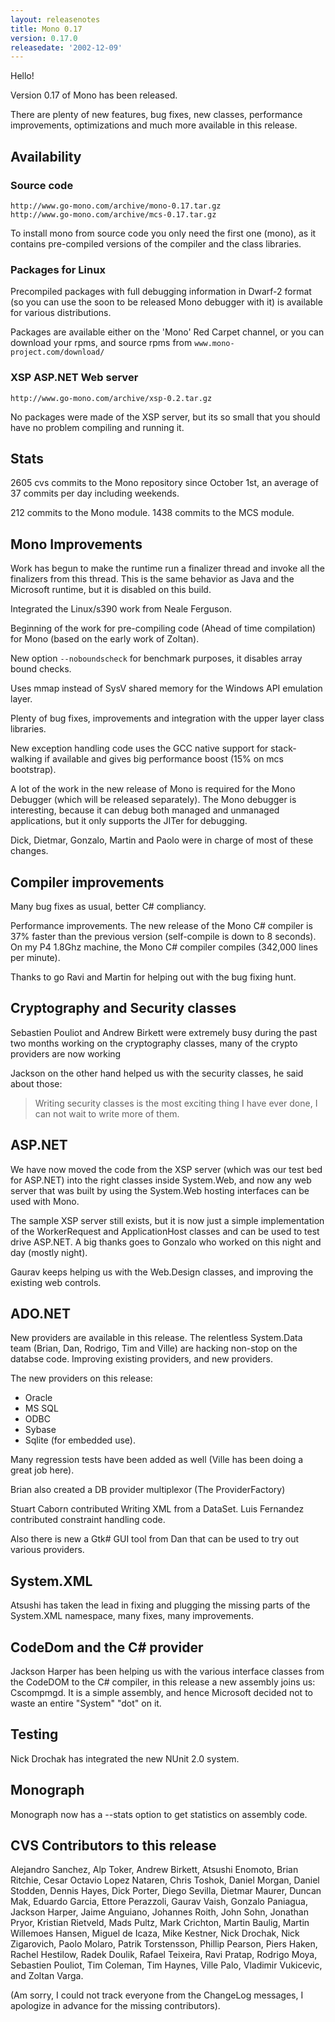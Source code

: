```yaml
---
layout: releasenotes
title: Mono 0.17
version: 0.17.0
releasedate: '2002-12-09'
---
```


Hello!

Version 0.17 of Mono has been released.

There are plenty of new features, bug fixes, new classes,
performance improvements, optimizations and much more
available in this release.

## Availability

### Source code

    http://www.go-mono.com/archive/mono-0.17.tar.gz
    http://www.go-mono.com/archive/mcs-0.17.tar.gz

To install mono from source code you only need the
first one (mono), as it contains pre-compiled versions
of the compiler and the class libraries.

### Packages for Linux

Precompiled packages with full debugging information
in Dwarf-2 format (so you can use the soon to be
released Mono debugger with it) is available for
various distributions.

Packages are available either on the 'Mono' Red Carpet
channel, or you can download your rpms, and source
rpms from `www.mono-project.com/download/`

### XSP ASP.NET Web server

    http://www.go-mono.com/archive/xsp-0.2.tar.gz

No packages were made of the XSP server, but its so
small that you should have no problem compiling and
running it.

## Stats

2605 cvs commits to the Mono repository since October 1st, an
average of 37 commits per day including weekends.

212 commits to the Mono module.
1438 commits to the MCS module.

## Mono Improvements

Work has begun to make the runtime run a finalizer thread and
invoke all the finalizers from this thread.  This is the same
behavior as Java and the Microsoft runtime, but it is disabled
on this build.

Integrated the Linux/s390 work from Neale Ferguson.

Beginning of the work for pre-compiling code (Ahead of time
compilation) for Mono (based on the early work of Zoltan).

New option `--noboundscheck` for benchmark purposes, it
disables array bound checks.

Uses mmap instead of SysV shared memory for the Windows API
emulation layer.

Plenty of bug fixes, improvements and integration with the
upper layer class libraries.

New exception handling code uses the GCC native support for
stack-walking if available and gives big performance boost
(15% on mcs bootstrap).

A lot of the work in the new release of Mono is required for
the Mono Debugger (which will be released separately).  The
Mono debugger is interesting, because it can debug both
managed and unmanaged applications, but it only supports the
JITer for debugging.

Dick, Dietmar, Gonzalo, Martin and Paolo were in charge of
most of these changes.

## Compiler improvements

Many bug fixes as usual, better C# compliancy.

Performance improvements.  The new release of the Mono C#
compiler is 37% faster than the previous version (self-compile
is down to 8 seconds).  On my P4 1.8Ghz machine, the Mono C#
compiler compiles (342,000 lines per minute).

Thanks to go Ravi and Martin for helping out with the bug
fixing hunt.

## Cryptography and Security classes

Sebastien Pouliot and Andrew Birkett were extremely busy
during the past two months working on the cryptography
classes, many of the crypto providers are now working

Jackson on the other hand helped us with the security
classes, he said about those:

> Writing security classes is the most exciting thing I have
ever done, I can not wait to write more of them.

## ASP.NET

We have now moved the code from the XSP server (which was our
test bed for ASP.NET) into the right classes inside
System.Web, and now any web server that was built by using the
System.Web hosting interfaces can be used with Mono.

The sample XSP server still exists, but it is now just a
simple implementation of the WorkerRequest and ApplicationHost
classes and can be used to test drive ASP.NET.  A big thanks
goes to Gonzalo who worked on this night and day (mostly
night).

Gaurav keeps helping us with the Web.Design classes, and
improving the existing web controls.

## ADO.NET

New providers are available in this release.  The relentless
System.Data team (Brian, Dan, Rodrigo, Tim and Ville) are
hacking non-stop on the databse code.  Improving existing
providers, and new providers.

The new providers on this release:

* Oracle
* MS SQL
* ODBC
* Sybase
* Sqlite (for embedded use).

Many regression tests have been added as well (Ville has been
doing a great job here).

Brian also created a DB provider multiplexor (The ProviderFactory)

Stuart Caborn contributed Writing XML from a DataSet.
Luis Fernandez contributed constraint handling code.

Also there is new a Gtk# GUI tool from Dan that can be used to
try out various providers.

## System.XML

Atsushi has taken the lead in fixing and plugging the missing
parts of the System.XML namespace, many fixes, many
improvements.

## CodeDom and the C# provider

Jackson Harper has been helping us with the various interface
classes from the CodeDOM to the C# compiler, in this release
a new assembly joins us: Cscompmgd.  It is a simple assembly,
and hence Microsoft decided not to waste an entire "System"
"dot" on it.

## Testing

Nick Drochak has integrated the new NUnit 2.0 system.

## Monograph

Monograph now has a --stats option to get statistics on
assembly code.

## CVS Contributors to this release

Alejandro Sanchez, Alp Toker, Andrew Birkett, Atsushi Enomoto,
Brian Ritchie, Cesar Octavio Lopez Nataren, Chris Toshok,
Daniel Morgan, Daniel Stodden, Dennis Hayes, Dick Porter,
Diego Sevilla, Dietmar Maurer, Duncan Mak, Eduardo Garcia,
Ettore Perazzoli, Gaurav Vaish, Gonzalo Paniagua, Jackson
Harper, Jaime Anguiano, Johannes Roith, John Sohn, Jonathan
Pryor, Kristian Rietveld, Mads Pultz, Mark Crichton, Martin
Baulig, Martin Willemoes Hansen, Miguel de Icaza, Mike
Kestner, Nick Drochak, Nick Zigarovich, Paolo Molaro, Patrik
Torstensson, Phillip Pearson, Piers Haken, Rachel Hestilow,
Radek Doulik, Rafael Teixeira, Ravi Pratap, Rodrigo Moya,
Sebastien Pouliot, Tim Coleman, Tim Haynes, Ville Palo,
Vladimir Vukicevic, and Zoltan Varga.

(Am sorry, I could not track everyone from the ChangeLog
messages, I apologize in advance for the missing
contributors).
